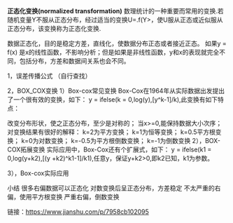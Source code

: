 **正态化变换(normalized transformation)**
数理统计的一种重要而常用的变换.若随机变量Y不服从正态分布，经过适当的变换U=.f(Y>，使U服从正态或近似服从正态分布，该变换称为正态化变换.

数据正态化，目的是稳定方差，直线化，使数据分布正态或者接近正态。
如果y = f(x) 是x的线性函数，不影响分析；但是如果是非线性函数，y和x的表现就完全不同，包括分布，方差和数据间关系也会不同。

1，误差传播公式
（自行查找）

2，BOX_COX变换
1）Box-cox常见变换
Box-Cox在1964年从实际数据出发提出了一个很有效的变换，如下：
y = ifelse(k = 0,log(y),[y^k-1]/k),此变换有如下特点：

改变分布形状，使之正态分布，至少是对称的；
当x>=0,能保持数据大小次序；
对变换结果有很好的解释：
k=2为平方变换；
k=1为恒等变换；
k=0.5平方根变换；
k=0为对数变换；
k=-0.5为平方根倒数变换；
k=-1为倒数变换
2），BOX-COX拓展变换
实际应用中，Box-Cox还有个扩展式，如下：
y = ifelse(k1 = 0,log(y+k2),[(y +k2)^k1-1]/k1),任意y，保证y+k2>0,即k2已知，k1为参数。

3），Box-cox实际应用


小结
很多右偏数据可以正态化
对数变换后呈正态分布，方差稳定
不太严重的右偏，使用平方根变换
严重右偏，倒数变换


链接：https://www.jianshu.com/p/7958cb102095
